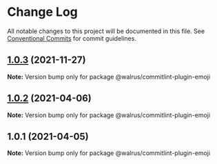 # Change Log

All notable changes to this project will be documented in this file.
See [Conventional Commits](https://conventionalcommits.org) for commit guidelines.

## [1.0.3](https://github.com/walrusjs/commit-workflow/compare/@walrus/commitlint-plugin-emoji@1.0.2...@walrus/commitlint-plugin-emoji@1.0.3) (2021-11-27)

**Note:** Version bump only for package @walrus/commitlint-plugin-emoji

## [1.0.2](https://github.com/walrusjs/commit-workflow/compare/@walrus/commitlint-plugin-emoji@1.0.1...@walrus/commitlint-plugin-emoji@1.0.2) (2021-04-06)

**Note:** Version bump only for package @walrus/commitlint-plugin-emoji

## 1.0.1 (2021-04-05)

**Note:** Version bump only for package @walrus/commitlint-plugin-emoji
